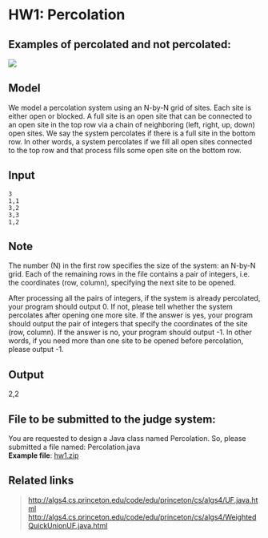 # HW1: Percolation

## Examples of percolated and not percolated:
![](http://www.cs.princeton.edu/courses/archive/fall14/cos226/assignments/percolates.png)

## Model
We model a percolation system using an N-by-N grid of sites. Each site is either open or blocked. A full site is an open site that can be connected to an open site in the top row via a chain of neighboring (left, right, up, down) open sites. We say the system percolates if there is a full site in the bottom row. In other words, a system percolates if we fill all open sites connected to the top row and that process fills some open site on the bottom row.

## Input
```
3
1,1
3,2
3,3
1,2
```

## Note
The number (N) in the first row specifies the size of the system: an N-by-N grid. Each of the remaining rows in the file contains a pair of integers, i.e. the coordinates (row, column), specifying the next site to be opened.<br/>

After processing all the pairs of integers, if the system is already percolated, your program should output 0. If not, please tell whether the system percolates after opening one more site. If the answer is yes, your program should output the pair of integers that specify the coordinates of the site (row, column). If the answer is no, your program should output -1.
In other words, if you need more than one site to be opened before percolation, please output -1.

## Output

2,2

## File to be submitted to the judge system:

You are requested to design a Java class named Percolation. So, please submitted a file named: Percolation.java <br/>
**Example file**: [hw1.zip](https://github.com/andrewkgs/PDSA/blob/master/hw1/hw1.zip)

## Related links

> http://algs4.cs.princeton.edu/code/edu/princeton/cs/algs4/UF.java.html
> http://algs4.cs.princeton.edu/code/edu/princeton/cs/algs4/WeightedQuickUnionUF.java.html
